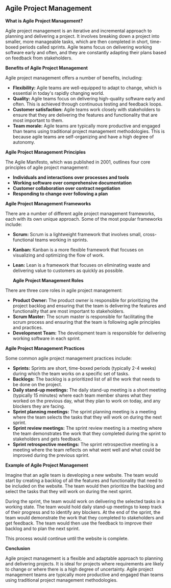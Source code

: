 ## Agile Project Management

**What is Agile Project Management?**

Agile project management is an iterative and incremental approach to planning and delivering a project. It involves breaking down a project into smaller, more manageable tasks, which are then completed in short, time-boxed periods called sprints. Agile teams focus on delivering working software early and often, and they are constantly adapting their plans based on feedback from stakeholders.

**Benefits of Agile Project Management**

Agile project management offers a number of benefits, including:

* **Flexibility:** Agile teams are well-equipped to adapt to change, which is essential in today's rapidly changing world.
* **Quality:** Agile teams focus on delivering high-quality software early and often. This is achieved through continuous testing and feedback loops.
* **Customer satisfaction:** Agile teams work closely with stakeholders to ensure that they are delivering the features and functionality that are most important to them.
* **Team morale:** Agile teams are typically more productive and engaged than teams using traditional project management methodologies. This is because agile teams are self-organizing and have a high degree of autonomy.


**Agile Project Management Principles**

The Agile Manifesto, which was published in 2001, outlines four core principles of agile project management:

* **Individuals and interactions over processes and tools**
* **Working software over comprehensive documentation**
* **Customer collaboration over contract negotiation**
* **Responding to change over following a plan**

**Agile Project Management Frameworks**

There are a number of different agile project management frameworks, each with its own unique approach. Some of the most popular frameworks include:

* **Scrum:** Scrum is a lightweight framework that involves small, cross-functional teams working in sprints.
* **Kanban:** Kanban is a more flexible framework that focuses on visualizing and optimizing the flow of work.
* **Lean:** Lean is a framework that focuses on eliminating waste and delivering value to customers as quickly as possible.

  **Agile Project Management Roles**

There are three core roles in agile project management:

* **Product Owner:** The product owner is responsible for prioritizing the project backlog and ensuring that the team is delivering the features and functionality that are most important to stakeholders.
* **Scrum Master:** The scrum master is responsible for facilitating the scrum process and ensuring that the team is following agile principles and practices.
* **Development Team:** The development team is responsible for delivering working software in each sprint.

**Agile Project Management Practices**

Some common agile project management practices include:

* **Sprints:** Sprints are short, time-boxed periods (typically 2-4 weeks) during which the team works on a specific set of tasks.
* **Backlogs:** The backlog is a prioritized list of all the work that needs to be done on the project.
* **Daily stand-up meetings:** The daily stand-up meeting is a short meeting (typically 15 minutes) where each team member shares what they worked on the previous day, what they plan to work on today, and any blockers they are facing.
* **Sprint planning meetings:** The sprint planning meeting is a meeting where the team selects the tasks that they will work on during the next sprint.
* **Sprint review meetings:** The sprint review meeting is a meeting where the team demonstrates the work that they completed during the sprint to stakeholders and gets feedback.
* **Sprint retrospective meetings:** The sprint retrospective meeting is a meeting where the team reflects on what went well and what could be improved during the previous sprint.

**Example of Agile Project Management**

Imagine that an agile team is developing a new website. The team would start by creating a backlog of all the features and functionality that need to be included on the website. The team would then prioritize the backlog and select the tasks that they will work on during the next sprint.

During the sprint, the team would work on delivering the selected tasks in a working state. The team would hold daily stand-up meetings to keep track of their progress and to identify any blockers. At the end of the sprint, the team would demonstrate the work that they completed to stakeholders and get feedback. The team would then use the feedback to improve their backlog and to plan the next sprint.

This process would continue until the website is complete.

**Conclusion**

Agile project management is a flexible and adaptable approach to planning and delivering projects. It is ideal for projects where requirements are likely to change or where there is a high degree of uncertainty. Agile project management teams are typically more productive and engaged than teams using traditional project management methodologies.
